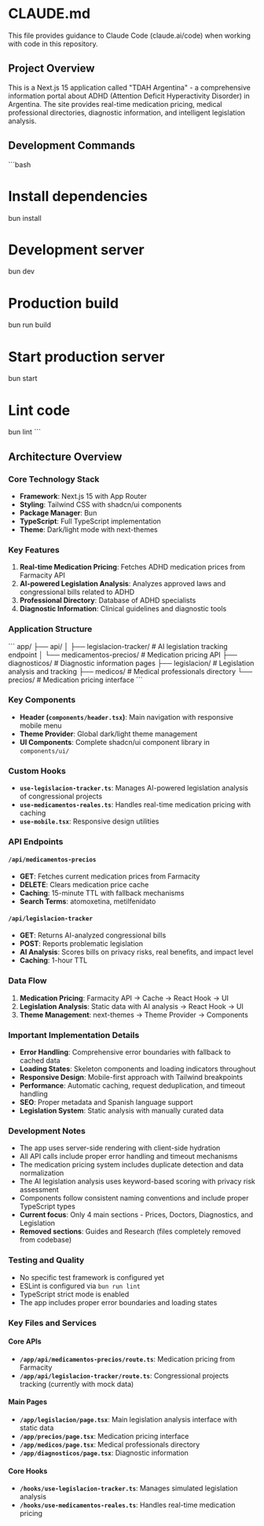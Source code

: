 # CLAUDE.md

This file provides guidance to Claude Code (claude.ai/code) when working with code in this repository.

## Project Overview

This is a Next.js 15 application called "TDAH Argentina" - a comprehensive information portal about ADHD (Attention Deficit Hyperactivity Disorder) in Argentina. The site provides real-time medication pricing, medical professional directories, diagnostic information, and intelligent legislation analysis.

## Development Commands

\`\`\`bash
# Install dependencies
bun install

# Development server
bun dev

# Production build
bun run build

# Start production server
bun start

# Lint code
bun lint
\`\`\`

## Architecture Overview

### Core Technology Stack

- **Framework**: Next.js 15 with App Router
- **Styling**: Tailwind CSS with shadcn/ui components
- **Package Manager**: Bun
- **TypeScript**: Full TypeScript implementation
- **Theme**: Dark/light mode with next-themes

### Key Features

1. **Real-time Medication Pricing**: Fetches ADHD medication prices from Farmacity API
2. **AI-powered Legislation Analysis**: Analyzes approved laws and congressional bills related to ADHD
3. **Professional Directory**: Database of ADHD specialists
4. **Diagnostic Information**: Clinical guidelines and diagnostic tools

### Application Structure

\`\`\`
app/
├── api/
│   ├── legislacion-tracker/   # AI legislation tracking endpoint
│   └── medicamentos-precios/  # Medication pricing API
├── diagnosticos/              # Diagnostic information pages
├── legislacion/               # Legislation analysis and tracking
├── medicos/                   # Medical professionals directory
└── precios/                   # Medication pricing interface
\`\`\`

### Key Components

- **Header (`components/header.tsx`)**: Main navigation with responsive mobile menu
- **Theme Provider**: Global dark/light theme management
- **UI Components**: Complete shadcn/ui component library in `components/ui/`

### Custom Hooks

- **`use-legislacion-tracker.ts`**: Manages AI-powered legislation analysis of congressional projects
- **`use-medicamentos-reales.ts`**: Handles real-time medication pricing with caching
- **`use-mobile.tsx`**: Responsive design utilities

### API Endpoints

#### `/api/medicamentos-precios`

- **GET**: Fetches current medication prices from Farmacity
- **DELETE**: Clears medication price cache
- **Caching**: 15-minute TTL with fallback mechanisms
- **Search Terms**: atomoxetina, metilfenidato

#### `/api/legislacion-tracker`

- **GET**: Returns AI-analyzed congressional bills
- **POST**: Reports problematic legislation
- **AI Analysis**: Scores bills on privacy risks, real benefits, and impact level
- **Caching**: 1-hour TTL

### Data Flow

1. **Medication Pricing**: Farmacity API → Cache → React Hook → UI
2. **Legislation Analysis**: Static data with AI analysis → React Hook → UI
3. **Theme Management**: next-themes → Theme Provider → Components

### Important Implementation Details

- **Error Handling**: Comprehensive error boundaries with fallback to cached data
- **Loading States**: Skeleton components and loading indicators throughout
- **Responsive Design**: Mobile-first approach with Tailwind breakpoints
- **Performance**: Automatic caching, request deduplication, and timeout handling
- **SEO**: Proper metadata and Spanish language support
- **Legislation System**: Static analysis with manually curated data

### Development Notes

- The app uses server-side rendering with client-side hydration
- All API calls include proper error handling and timeout mechanisms
- The medication pricing system includes duplicate detection and data normalization
- The AI legislation analysis uses keyword-based scoring with privacy risk assessment
- Components follow consistent naming conventions and include proper TypeScript types
- **Current focus**: Only 4 main sections - Prices, Doctors, Diagnostics, and Legislation
- **Removed sections**: Guides and Research (files completely removed from codebase)

### Testing and Quality

- No specific test framework is configured yet
- ESLint is configured via `bun run lint`
- TypeScript strict mode is enabled
- The app includes proper error boundaries and loading states

### Key Files and Services

#### Core APIs

- **`/app/api/medicamentos-precios/route.ts`**: Medication pricing from Farmacity
- **`/app/api/legislacion-tracker/route.ts`**: Congressional projects tracking (currently with mock data)

#### Main Pages

- **`/app/legislacion/page.tsx`**: Main legislation analysis interface with static data
- **`/app/precios/page.tsx`**: Medication pricing interface
- **`/app/medicos/page.tsx`**: Medical professionals directory
- **`/app/diagnosticos/page.tsx`**: Diagnostic information

#### Core Hooks

- **`/hooks/use-legislacion-tracker.ts`**: Manages simulated legislation analysis
- **`/hooks/use-medicamentos-reales.ts`**: Handles real-time medication pricing
